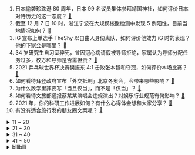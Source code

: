 1. 日本偷袭珍珠港 80 周年，日本 99 名议员集体参拜靖国神社，如何评价日本对待历史的这一态度？ [:link:](https://www.zhihu.com/question/504347013)
2. 截至 12 月 7 日 10 时，浙江宁波在大规模核酸检测中发现 5 例阳性，目前当地情况如何？ [:link:](https://www.zhihu.com/question/504266469)
3. iG 宣布上单选手 TheShy 以自由人身份离队，如何评价他效力 iG 时的表现？他的下家会是哪里？ [:link:](https://www.zhihu.com/question/504379238)
4. 34 岁研究生自习室猝死，曾因冠心病请假被导师拒绝，家属认为导师分配任务过多，校方和导师是否需担责？ [:link:](https://www.zhihu.com/question/504048925)
5. 2021 乒乓球世界杯决赛樊振东 4:1 击败张本智和夺冠，如何评价本场比赛？ [:link:](https://www.zhihu.com/question/504396955)
6. 如何看待拜登政府宣布「外交抵制」北京冬奥会，会带来哪些影响？ [:link:](https://www.zhihu.com/question/504201504)
7. 为什么数学里非要写「当且仅当」，而不是「仅当」？ [:link:](https://www.zhihu.com/question/459697431)
8. 如何看待文旅部通报蔡某某演唱会违规演出？对娱乐行业规范有何影响？ [:link:](https://www.zhihu.com/question/504269242)
9. 2021 年，你的科研工作进展如何？有什么心得体会想和大家分享？ [:link:](https://www.zhihu.com/question/503013111)
10. 有没有适合旅行发的朋友圈文案呢？ [:link:](https://www.zhihu.com/question/492222234)
<details>
<summary>11 ~ 20</summary>

11. 有没有哪些公司分家之后反而发展更好了？ [:link:](https://www.zhihu.com/question/504276281)
12. 如果你是公司 HR，你会录用频繁跳槽的人吗？ [:link:](https://www.zhihu.com/question/502575817)
13. 为什么在大学里很难有拼劲去学习？ [:link:](https://www.zhihu.com/question/502403198)
14. 台湾枪击案嫌犯逃往厦门即将解除防疫隔离，国台办称「决定将其遣返回台」，如何从法律角度解读？ [:link:](https://www.zhihu.com/question/504223064)
15. 当孩子问，聪明和努力哪个重要，你会如何回答？ [:link:](https://www.zhihu.com/question/499990819)
16. 你电脑里哪款软件堪称惊艳？ [:link:](https://www.zhihu.com/question/479540012)
17. 如何看待全球多国房价达 10 年最大涨幅？可能是由什么原因造成的？ [:link:](https://www.zhihu.com/question/503989182)
18. 荣耀宣布将于 12 月 16 日发布荣耀 X30 手机，官方称其为「八年诚意之作」，你有哪些期待？ [:link:](https://www.zhihu.com/question/504007464)
19. 当孩子问「为什么只有2号、5号、7号电池，没有4号、8号、9号、10号电池呢？」时该怎么回答？ [:link:](https://www.zhihu.com/question/502782484)
20. 网传快手大幅度裁员 30%，真实性如何？若属实被裁的员工何去何从？ [:link:](https://www.zhihu.com/question/504166618)
</details>
<details>
<summary>21 ~ 30</summary>

21. 《亲爱的》原型孩子被找到，其养母被采取强制措施，养父母会被追究法律责任吗？ [:link:](https://www.zhihu.com/question/504154834)
22. 如何评价赵丽颖在电视剧《谁是凶手》中的表现？ [:link:](https://www.zhihu.com/question/503789249)
23. 论文被知网擅自收录，九旬教授维权获赔 70 多万，怎样能更好的保护自己的知识成果？ [:link:](https://www.zhihu.com/question/504245783)
24. 四川大学一男生在女卫生间偷拍被开除学籍，他还应该承担哪些法律责任？此类事件频发的原因是什么？ [:link:](https://www.zhihu.com/question/504270218)
25. 「脱单便利店」现身济南，2 个月牵手 40 多对，「买来」的爱情靠谱吗？你和你的另一半是怎么认识的？ [:link:](https://www.zhihu.com/question/504014433)
26. 文旅部通报演出市场典型指导案例，包含艺人王某（艺名 PG xxx）、蔡某某等，哪些信息值得注意？ [:link:](https://www.zhihu.com/question/504254247)
27. 12 月 7 日网友称麦当劳又崩了，为什么一出活动它就崩？你买到新出的「猫窝」了吗？ [:link:](https://www.zhihu.com/question/504266751)
28. 吴亦凡公司 1775 万财产被华帝公司申请保全，法院称「为防止财产转移」，这说明了什么？ [:link:](https://www.zhihu.com/question/504106753)
29. 加湿器真的对人体有很大危害么？家里干怎么办？ [:link:](https://www.zhihu.com/question/22614858)
30. 外交部称「如美方一意孤行炒作所谓外交抵制北京冬奥会，中方必将坚决反制」，透露了哪些信息？ [:link:](https://www.zhihu.com/question/504104487)
</details>
<details>
<summary>31 ~ 40</summary>

31. 报告称超 7 成 90 后不等领导下班就先走，反映出哪些问题？你会等领导下班才走吗？ [:link:](https://www.zhihu.com/question/504225263)
32. 中国物流集团 12 月 6 日正式成立，这对目前的快递行业有影响吗？ [:link:](https://www.zhihu.com/question/504055257)
33. 2021 年度十大网络用语出炉，觉醒年代、YYDS、双减、破防等入选，哪些是你经常用的？ [:link:](https://www.zhihu.com/question/504158097)
34. 我的工作是每天朝九晚五，朋友亲戚眼中的铁饭碗，我不甘于现状，但又不敢轻易放弃这份工作，怎么办？ [:link:](https://www.zhihu.com/question/502278135)
35. 如何看待《穿越火线》起诉《全民枪战》地图侵权，法院判赔偿 2500 多万元？如何从法律角度解读？ [:link:](https://www.zhihu.com/question/504203005)
36. 张勇宣布阿里巴巴新设两大数字商业板块，蒋凡将分管阿里海外数字商业，会给阿里带来哪些影响？ [:link:](https://www.zhihu.com/question/503996324)
37. 《原神》中有哪些游戏强度与故事形象不符的角色？ [:link:](https://www.zhihu.com/question/500956832)
38. 段誉活了 93 岁，为何不参加射雕时代的华山论剑？ [:link:](https://www.zhihu.com/question/501170943)
39. 如何看待 vivo 即将发布的 OriginOS Ocean 系统，和 OriginOS 比有何提升？ [:link:](https://www.zhihu.com/question/502432098)
40. 杨紫《女心理师》中的咨询操作是否专业？ [:link:](https://www.zhihu.com/question/445559235)
</details>
<details>
<summary>41 ~ 50</summary>

41. 你们都有哪些超级可爱的表情包？ [:link:](https://www.zhihu.com/question/453091688)
42. 为什么 Mac 系统不用关机而 Windows 不行？ [:link:](https://www.zhihu.com/question/503428434)
43. 有什么可以激励自己的文案？ [:link:](https://www.zhihu.com/question/499812017)
44. 读博是选择清华的普通导师，还是中等 985 成果比较好的年轻老师？ [:link:](https://www.zhihu.com/question/500721302)
45. 单日通勤150km，使用电动汽车作为通勤车现实吗？ [:link:](https://www.zhihu.com/question/503995905)
46. 《斗罗大陆》的唐三和《斗破苍穹》的萧炎，你更喜欢谁？ [:link:](https://www.zhihu.com/question/452795822)
47. 老板想听员工辞职的真正原因吗？ [:link:](https://www.zhihu.com/question/495204731)
48. 为什么好多FPS职业选手都会斜放键盘，并且是左端远右端近？ [:link:](https://www.zhihu.com/question/325867212)
49. 有什么提高文笔的写作技巧? [:link:](https://www.zhihu.com/question/323160689)
50. RNG 官宣中单 Cryin 合约到期离队，如何评价他在 RNG 效力时的表现？ [:link:](https://www.zhihu.com/question/504265394)
</details><details>
<summary>bilibili</summary>

1. 上司的葬礼上我好难过 [:link:](//www.bilibili.com/video/BV1GF411z7jo)
2. 这是我今年最幸福的视频 [:link:](//www.bilibili.com/video/BV1nF411z7uQ)
3. 湖南妹子宅家自制爆辣鸡翅，入口的瞬间，痛并快乐着~ [:link:](//www.bilibili.com/video/BV1rQ4y1e7NS)
4. 久等了！B站首个8K视频来了，追寻最美中国星 [:link:](//www.bilibili.com/video/BV1KS4y197BN)
5. 【刘醒梁非凡合体】反 啵 风 暴 [:link:](//www.bilibili.com/video/BV1Y44y1a7Qi)
6. 捉鬼！！ [:link:](//www.bilibili.com/video/BV1Pg411P79M)
7. 孩子，你当年画的学校，老师看懂了！ [:link:](//www.bilibili.com/video/BV1nL4y1W7t8)
8. 绊爱的重大通知 [:link:](//www.bilibili.com/video/BV1LP4y137rb)
9. 算命先生8：别后相思空寂寥，重来回首已一生 [:link:](//www.bilibili.com/video/BV1CU4y1N7tv)
10. AI杀疯了！2021年高能的AI算法，超乎想象！ [:link:](//www.bilibili.com/video/BV1RF411B7hT)
<details>
<summary>11 ~ 20</summary>

11. 【总结】惊了！汤姆受过的攻击竟有这么多？ [:link:](//www.bilibili.com/video/BV1Lq4y1z7zF)
12. 【STN快报第六季12】生软的一生，只是为了在EA门前挖坟吗？ [:link:](//www.bilibili.com/video/BV1gr4y1D7Nf)
13. 偷偷骂人，结果视频变成全站第一并被发现的故事 [:link:](//www.bilibili.com/video/BV16R4y147dD)
14. 【特效向】乔峰有枪也有音响 [:link:](//www.bilibili.com/video/BV18L41177An)
15. 出息了！在奥运冠军面前跳水，高速相机拍下压水花瞬间 [:link:](//www.bilibili.com/video/BV1SL4117712)
16. 一包泡面十种吃法，难度从一到十，一个视频带你吃透泡面 [:link:](//www.bilibili.com/video/BV1s34y1X74a)
17. 作家们的神仙比喻，真的太绝了！！！ [:link:](//www.bilibili.com/video/BV1mg411A7mP)
18. 【昭和美人】最是人间留不住 朱颜辞镜花辞树 [:link:](//www.bilibili.com/video/BV1PY411x7qg)
19. 直接给俄罗斯游戏作者发送邮件 [:link:](//www.bilibili.com/video/BV1yR4y1s7SF)
20. 根据真实事件改编 [:link:](//www.bilibili.com/video/BV1GQ4y1i7o8)
</details>
<details>
<summary>21 ~ 30</summary>

21. TOO顶之弈【万物皆赏金】全面教学！3赏金-5赏金-7赏金奖励分布 [:link:](//www.bilibili.com/video/BV1YR4y1s7wU)
22. 【罗翔】难辨真伪！AI换脸深度伪造犯法吗？ [:link:](//www.bilibili.com/video/BV1RY411p7Yq)
23. 【科普】一天只睡四小时，多少天会死？？！！ [:link:](//www.bilibili.com/video/BV1vg411P763)
24. 楼外楼 厨子探店¥606 [:link:](//www.bilibili.com/video/BV1oU4y1N7cg)
25. 想蹭ETC 还得看我拔卡的速度允不允许 结局大快人心 [:link:](//www.bilibili.com/video/BV1uL41177oJ)
26. “卑微甲方”在线还价，爱了爱了 [:link:](//www.bilibili.com/video/BV1yL41177qd)
27. Hi，我是暖暖！我来B站啦~ [:link:](//www.bilibili.com/video/BV11q4y1z75v)
28. 狗是谁？（2） [:link:](//www.bilibili.com/video/BV1U44y1h749)
29. 日本最贵金枪鱼！32000元一块，通体红润光泽迷人的极品海鲜。 [:link:](//www.bilibili.com/video/BV1vR4y1s7Na)
30. 聪 明 催 逝 员 [:link:](//www.bilibili.com/video/BV1CM4y1w7cb)
</details>
<details>
<summary>31 ~ 40</summary>

31. 火爆全网的表情包爷爷，真实身份曝光，这一回很多人笑不出来。 [:link:](//www.bilibili.com/video/BV15F41187kA)
32. 为林同学点赞，给摄影师加大大大鸡腿！ [:link:](//www.bilibili.com/video/BV1TY411x7wE)
33. 恐怖游戏速通超级大合集~保证让你一次看个够（极少部分非恐怖游戏） [:link:](//www.bilibili.com/video/BV1gq4y1z7Xx)
34. 住手啊上单四姐妹，这不是格斗游戏！韩服王者上单四姐妹精彩集锦#1 [:link:](//www.bilibili.com/video/BV1xL41177wC)
35. 会让所有玩家极其舒适 [:link:](//www.bilibili.com/video/BV1mR4y147Wr)
36. 全b站最最最最最最对立的评论区 [:link:](//www.bilibili.com/video/BV1NL4y1W71d)
37. 【8K演示片】B站首发！你的设备还顶得住吗？ [:link:](//www.bilibili.com/video/BV1qM4y1w716)
38. 纸巾磨鼻子还容易破？16款纸巾，到底哪家强？【老爸评测】 [:link:](//www.bilibili.com/video/BV1rR4y147Zd)
39. 大吉大利，自由吃鸡！ [:link:](//www.bilibili.com/video/BV1uL41177qY)
40. 女儿被绑12000年！老父亲开始史上最可怕复仇！ [:link:](//www.bilibili.com/video/BV1LL41177QL)
</details>
<details>
<summary>41 ~ 50</summary>

41. 她唱着 他乡遇故知 [:link:](//www.bilibili.com/video/BV1df4y1K7At)
42. 一个不靠颜值，靠才华征服世界的女子，你知道这些歌都是出自于她吗 [:link:](//www.bilibili.com/video/BV1wr4y1X7Zr)
43. 天津劝架鼠 [:link:](//www.bilibili.com/video/BV1gf4y1T78x)
44. 在纸上看电影：闭关37天，爆肝手绘700张画，完成一段星爷的搞笑喜剧 [:link:](//www.bilibili.com/video/BV1XP4y137EE)
45. 破产了：因为做了一只鸡 [:link:](//www.bilibili.com/video/BV1BL411774u)
46. 今年最低分偶像剧？我从来没见过这么甜的爱情！ [:link:](//www.bilibili.com/video/BV1og411A7wK)
47. ⚡狂 人 日 寄⚡ [:link:](//www.bilibili.com/video/BV1dY411s7Vd)
48. 刻在DNA里的《武林外传》，无法超越的喜剧宇宙！中国情景喜剧发展史·中 [:link:](//www.bilibili.com/video/BV1wR4y1x7rs)
49. 经常看手机电脑导致眼睛疲劳干涩！几招快速恢复 [:link:](//www.bilibili.com/video/BV1TL4y1W76j)
50. 【亮记生物鉴定】厦门码头的怪海鲜 [:link:](//www.bilibili.com/video/BV1Ub4y1B75z)
</details>
<details>
<summary>51 ~ 60</summary>

51. 印度街头买个牙刷，特别的好用，干净又卫生！ [:link:](//www.bilibili.com/video/BV1QM4y1w7rv)
52. 【罗汉鬼套路】LOL飞机一炮秒人？太阳能充电准备就绪！！！ [:link:](//www.bilibili.com/video/BV1v34y1X7nr)
53. 诈 骗 之 海 [:link:](//www.bilibili.com/video/BV1z3411b75g)
54. 女司机第一次开车上班丈夫不放心，看了行车记录仪后点赞了 [:link:](//www.bilibili.com/video/BV1944y1h7tB)
55. 一口气看完，少年包青天第1部！爆肝2W字！爷青回 [:link:](//www.bilibili.com/video/BV18Q4y1e7qd)
56. 【古风x戏腔】开口跪！416女团探窗完整版惊艳上线！ [:link:](//www.bilibili.com/video/BV1dg411A7Cc)
57. 在广东当伴娘有多难？ [:link:](//www.bilibili.com/video/BV1Dq4y1z7qT)
58. 华农兄弟：做个兄弟教我们的珊瑚鱼，虽然样子不像，但味道很不错哦 [:link:](//www.bilibili.com/video/BV1k34y1R7ts)
59. 当 代 毕 业 生 生 存 现 状【完结篇】 [:link:](//www.bilibili.com/video/BV1uU4y1K7Km)
60. 在冰岛，如何避免有情人是兄妹？ [:link:](//www.bilibili.com/video/BV1hU4y1T7U1)
</details>
<details>
<summary>61 ~ 70</summary>

61. 美国医生：放心只是打个麻药！（挥棒 [:link:](//www.bilibili.com/video/BV1zi4y1o7qj)
62. 您这幅古画挺废墨的吧…… [:link:](//www.bilibili.com/video/BV1sZ4y197pr)
63. “短视频冲击下，鬼畜永不为奴！！！！” [:link:](//www.bilibili.com/video/BV1rY411p7kH)
64. 【四郎传】用皇帝视角打开甄嬛传：《这宫里没一个正常人》 [:link:](//www.bilibili.com/video/BV12U4y1T7uP)
65. 新作高产！老番完结！2022年1月新番导视！【泛式】 [:link:](//www.bilibili.com/video/BV1Kf4y1T7p1)
66. 假如我没有穿上这身军装...... [:link:](//www.bilibili.com/video/BV18Z4y197Fi)
67. 我爸妈吵架的过程也太离谱了！！！他俩吵架，最受伤的每次都是我！！！ [:link:](//www.bilibili.com/video/BV1cM4y1A7CC)
68. 【苏星河】支付宝的正确用法，和你想的完全不同 [:link:](//www.bilibili.com/video/BV14Z4y197Yp)
69. 我又又又买了些盗版饮料。。。。 [:link:](//www.bilibili.com/video/BV1tb4y1B7xi)
70. 为什么王者荣耀没有清朝英雄 [:link:](//www.bilibili.com/video/BV1Tf4y1T7kA)
</details>
<details>
<summary>71 ~ 80</summary>

71. 这是信仰 [:link:](//www.bilibili.com/video/BV1H34y1X71X)
72. 【医学博士】口腔溃疡总不好会是口腔癌吗？I 如何快速治好口腔溃疡？ [:link:](//www.bilibili.com/video/BV12U4y1T7KX)
73. 不 愧 是 爷 ！2 [:link:](//www.bilibili.com/video/BV1sQ4y1e7dn)
74. 肿泡眼塌鼻梁的冬日约会妆，你男朋友看完下载了国家反诈骗app [:link:](//www.bilibili.com/video/BV1UZ4y1X7QU)
75. 嘴角经常冒出来的水疱到底是什么原因引起的？ [:link:](//www.bilibili.com/video/BV1ZY411s7wG)
76. 去GSH超市干饭时收获一枚小小观众~他还送了我一束花花!美食探店/无广试吃员 [:link:](//www.bilibili.com/video/BV1bg411P7DQ)
77. 职场人的内心独白（3） [:link:](//www.bilibili.com/video/BV1si4y1o7KF)
78. 大型社死现场！给女友的信息错发班级群，同学们排队刷屏，寝室齐喊“宝宝” [:link:](//www.bilibili.com/video/BV16r4y1Q72i)
79. 云南38岁缉毒警抓捕毒贩中弹牺牲：这一次，他的照片没打马赛克 [:link:](//www.bilibili.com/video/BV1gS4y197Jv)
80. 王刚和四伯做四川传统“腊肉”和川味“酱肉”备年货，整整四十坨 [:link:](//www.bilibili.com/video/BV1644y1a7Ym)
</details>
<details>
<summary>81 ~ 90</summary>

81. 《大 聪 明 特 工》 [:link:](//www.bilibili.com/video/BV12U4y1T78H)
82. "我大多伤春悲秋都来源于我的游手好闲”|  无法超越的b站评论 [:link:](//www.bilibili.com/video/BV1fU4y1T7zq)
83. 慵懒冬日，不想出门，那就在聊天群里玩雪吧。 [:link:](//www.bilibili.com/video/BV16Q4y1i7Xg)
84. 粉丝的阴间操作让我见缝插针 [:link:](//www.bilibili.com/video/BV1t44y1a7vg)
85. 张镇辉台球正经教学【6个不太建议使用的技巧】6.0版本 [:link:](//www.bilibili.com/video/BV1L3411478s)
86. 年少不知阿姨好 错把少女当成宝 [:link:](//www.bilibili.com/video/BV1Yi4y1o7YA)
87. 当地狱与主世界与末地发生了战争！维度生物侵入！ [:link:](//www.bilibili.com/video/BV1Y34y1R7BL)
88. 东鹏特饮一年卖那么多，都是谁在喝？【懂点儿啥】 [:link:](//www.bilibili.com/video/BV1pb4y1B7ZD)
89. 双料高级学生 [:link:](//www.bilibili.com/video/BV1si4y1Z79r)
90. “喜羊羊我啊，以前可是很强的……” [:link:](//www.bilibili.com/video/BV1gh411x7kt)
</details>
<details>
<summary>91 ~ 100</summary>

91. 【万达国际纪念MV】他们，不止是战友 [:link:](//www.bilibili.com/video/BV1ni4y1Z7GJ)
92. 疯了，好吃到疯了!【疯狂的大鸡腿】海贼王路飞的最爱，原来是这个味道！ [:link:](//www.bilibili.com/video/BV1EZ4y197gu)
93. 【时代少年团】《这福气给你要不要》之福气大秀筹备中 [:link:](//www.bilibili.com/video/BV1W3411b7bZ)
94. 大庆赶海，发现大蛏王的呼吸孔撒上盐到处跑，还有大个猫眼螺 [:link:](//www.bilibili.com/video/BV1AL4y1H7Dy)
95. 再见了，洛杉矶。 [:link:](//www.bilibili.com/video/BV1PF41187TW)
96. 盘点2021年好用不贵的国货电脑数码科技产品 [:link:](//www.bilibili.com/video/BV1Lg411P7oS)
97. 养狗神器！哪里不让上摆哪里！ [:link:](//www.bilibili.com/video/BV1Sb4y1B7kt)
98. 【4K60FPS】许嵩《断桥残雪》中国风现场！一开口就泪目！ [:link:](//www.bilibili.com/video/BV1Qb4y1B7pb)
99. （这也能解说？！）UFC综合格斗鼠！！！ [:link:](//www.bilibili.com/video/BV1PY411x79Z)
100. 《孙 悟 空 保 护 计 划 》—无间西游 [:link:](//www.bilibili.com/video/BV1LL4y1H78a)
</details></details>